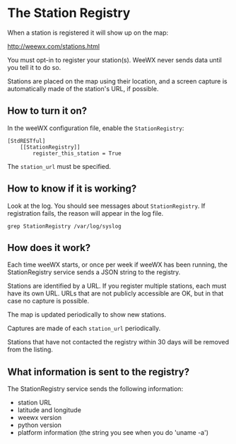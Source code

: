 # The Station Registry

When a station is registered it will show up on the map:

http://weewx.com/stations.html

You must opt-in to register your station(s).  WeeWX never sends data until you tell it to do so.

Stations are placed on the map using their location, and a screen capture is automatically made of the station's URL, if possible.

## How to turn it on?

In the weeWX configuration file, enable the `StationRegistry`:

```
[StdRESTful]
    [[StationRegistry]]
        register_this_station = True
```

The `station_url` must be specified.

## How to know if it is working?

Look at the log.  You should see messages about `StationRegistry`.  If registration fails, the reason will appear in the log file.

```
grep StationRegistry /var/log/syslog
```

## How does it work?

Each time weeWX starts, or once per week if weeWX has been running, the StationRegistry service sends a JSON string to the registry.

Stations are identified by a URL.  If you register multiple stations, each must have its own URL.  URLs that are not publicly accessible are OK, but in that case no capture is possible.

The map is updated periodically to show new stations.

Captures are made of each `station_url` periodically.

Stations that have not contacted the registry within 30 days will be removed from the listing.

## What information is sent to the registry?

The StationRegistry service sends the following information:

* station URL
* latitude and longitude
* weewx version
* python version
* platform information (the string you see when you do 'uname -a')

